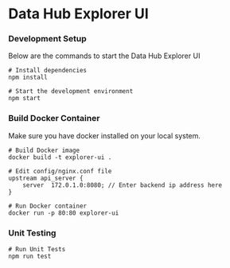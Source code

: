 # Data Hub Explorer UI

### Development Setup

Below are the commands to start the Data Hub Explorer UI

```
# Install dependencies
npm install

# Start the development environment
npm start
```

### Build Docker Container

Make sure you have docker installed on your local system.

```
# Build Docker image
docker build -t explorer-ui .

# Edit config/nginx.conf file
upstream api_server {
	server	172.0.1.0:8080; // Enter backend ip address here
}

# Run Docker container
docker run -p 80:80 explorer-ui
```

### Unit Testing
```
# Run Unit Tests
npm run test
```

